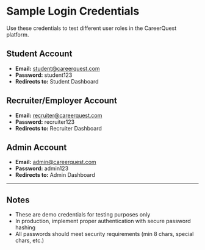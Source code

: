 # Sample Login Credentials

Use these credentials to test different user roles in the CareerQuest platform.

## Student Account
- **Email:** student@careerquest.com
- **Password:** student123
- **Redirects to:** Student Dashboard

## Recruiter/Employer Account
- **Email:** recruiter@careerquest.com
- **Password:** recruiter123
- **Redirects to:** Recruiter Dashboard

## Admin Account
- **Email:** admin@careerquest.com
- **Password:** admin123
- **Redirects to:** Admin Dashboard

---

## Notes
- These are demo credentials for testing purposes only
- In production, implement proper authentication with secure password hashing
- All passwords should meet security requirements (min 8 chars, special chars, etc.)
